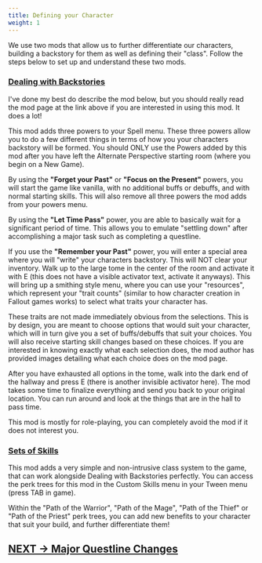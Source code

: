 ```yaml
---
title: Defining your Character
weight: 1
---
```

We use two mods that allow us to further differentiate our characters, building a backstory for them as well as defining their "class". Follow the steps below to set up and understand these two mods.

### [Dealing with Backstories](https://www.nexusmods.com/skyrimspecialedition/mods/61106)

I've done my best do describe the mod below, but you should really read the mod page at the link above if you are interested in using this mod. It does a lot!

This mod adds three powers to your Spell menu. These three powers allow you to do a few different things in terms of how you your characters backstory will be formed. You should ONLY use the Powers added by this mod after you have left the Alternate Perspective starting room (where you begin on a New Game).

By using the **"Forget your Past"** or **"Focus on the Present"** powers, you will start the game like vanilla, with no additional buffs or debuffs, and with normal starting skills. This will also remove all three powers the mod adds from your powers menu.

By using the **"Let Time Pass"** power, you are able to basically wait for a significant period of time. This allows you to emulate "settling down" after accomplishing a major task such as completing a questline.

If you use the **"Remember your Past"** power, you will enter a special area where you will "write" your characters backstory. This will NOT clear your inventory. Walk up to the large tome in the center of the room and activate it with E (this does not have a visible activator text, activate it anyways). This will bring up a smithing style menu, where you can use your "resources", which represent your "trait counts" (similar to how character creation in Fallout games works) to select what traits your character has.

These traits are not made immediately obvious from the selections. This is by design, you are meant to choose options that would suit your character, which will in turn give you a set of buffs/debuffs that suit your choices. You will also receive starting skill changes based on these choices. If you are interested in knowing exactly what each selection does, the mod author has provided images detailing what each choice does on the mod page.

After you have exhausted all options in the tome, walk into the dark end of the hallway and press E (there is another invisible activator here). The mod takes some time to finalize everything and send you back to your original location. You can run around and look at the things that are in the hall to pass time.

This mod is mostly for role-playing, you can completely avoid the mod if it does not interest you.

### [Sets of Skills](https://www.nexusmods.com/skyrimspecialedition/mods/55535)

This mod adds a very simple and non-intrusive class system to the game, that can work alongside Dealing with Backstories perfectly. You can access the perk trees for this mod in the Custom Skills menu in your Tween menu (press TAB in game).

Within the "Path of the Warrior", "Path of the Mage", "Path of the Thief" or "Path of the Priest" perk trees, you can add new benefits to your character that suit your build, and further differentiate them!

## [NEXT -> Major Questline Changes](../questlinechanges)
